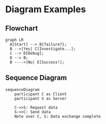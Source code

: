 # Diagram Examples

## Flowchart
```mermaid
graph LR
  A[Start] --> B{failure?};
  B -->|Yes| C[Investigate...];
  C --> D[Debug];
  D --> B;
  B ---->|No| E[Success!];
```

## Sequence Diagram
```mermaid
sequenceDiagram
    participant C as Client
    participant S as Server

    C->>S: Request data
    S->>C: Send data
    Note over C, S: Data exchange complete
```